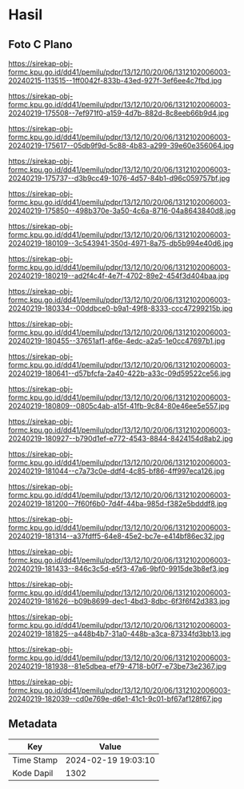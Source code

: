 # Hasil

## Foto C Plano

https://sirekap-obj-formc.kpu.go.id/dd41/pemilu/pdpr/13/12/10/20/06/1312102006003-20240215-113515--1ff0042f-833b-43ed-927f-3ef6ee4c7fbd.jpg

https://sirekap-obj-formc.kpu.go.id/dd41/pemilu/pdpr/13/12/10/20/06/1312102006003-20240219-175508--7ef971f0-a159-4d7b-882d-8c8eeb66b9d4.jpg

https://sirekap-obj-formc.kpu.go.id/dd41/pemilu/pdpr/13/12/10/20/06/1312102006003-20240219-175617--05db9f9d-5c88-4b83-a299-39e60e356064.jpg

https://sirekap-obj-formc.kpu.go.id/dd41/pemilu/pdpr/13/12/10/20/06/1312102006003-20240219-175737--d3b9cc49-1076-4d57-84b1-d96c059757bf.jpg

https://sirekap-obj-formc.kpu.go.id/dd41/pemilu/pdpr/13/12/10/20/06/1312102006003-20240219-175850--498b370e-3a50-4c6a-8716-04a8643840d8.jpg

https://sirekap-obj-formc.kpu.go.id/dd41/pemilu/pdpr/13/12/10/20/06/1312102006003-20240219-180109--3c543941-350d-4971-8a75-db5b994e40d6.jpg

https://sirekap-obj-formc.kpu.go.id/dd41/pemilu/pdpr/13/12/10/20/06/1312102006003-20240219-180219--ad2f4c4f-4e7f-4702-89e2-454f3d404baa.jpg

https://sirekap-obj-formc.kpu.go.id/dd41/pemilu/pdpr/13/12/10/20/06/1312102006003-20240219-180334--00ddbce0-b9a1-49f8-8333-ccc47299215b.jpg

https://sirekap-obj-formc.kpu.go.id/dd41/pemilu/pdpr/13/12/10/20/06/1312102006003-20240219-180455--37651af1-af6e-4edc-a2a5-1e0cc47697b1.jpg

https://sirekap-obj-formc.kpu.go.id/dd41/pemilu/pdpr/13/12/10/20/06/1312102006003-20240219-180641--d57bfcfa-2a40-422b-a33c-09d59522ce56.jpg

https://sirekap-obj-formc.kpu.go.id/dd41/pemilu/pdpr/13/12/10/20/06/1312102006003-20240219-180809--0805c4ab-a15f-41fb-9c84-80e46ee5e557.jpg

https://sirekap-obj-formc.kpu.go.id/dd41/pemilu/pdpr/13/12/10/20/06/1312102006003-20240219-180927--b790d1ef-e772-4543-8844-8424154d8ab2.jpg

https://sirekap-obj-formc.kpu.go.id/dd41/pemilu/pdpr/13/12/10/20/06/1312102006003-20240219-181044--c7a73c0e-ddf4-4c85-bf86-4ff997eca126.jpg

https://sirekap-obj-formc.kpu.go.id/dd41/pemilu/pdpr/13/12/10/20/06/1312102006003-20240219-181200--7f60f6b0-7d4f-44ba-985d-f382e5bdddf8.jpg

https://sirekap-obj-formc.kpu.go.id/dd41/pemilu/pdpr/13/12/10/20/06/1312102006003-20240219-181314--a37fdff5-64e8-45e2-bc7e-e414bf86ec32.jpg

https://sirekap-obj-formc.kpu.go.id/dd41/pemilu/pdpr/13/12/10/20/06/1312102006003-20240219-181433--846c3c5d-e5f3-47a6-9bf0-9915de3b8ef3.jpg

https://sirekap-obj-formc.kpu.go.id/dd41/pemilu/pdpr/13/12/10/20/06/1312102006003-20240219-181626--b09b8699-dec1-4bd3-8dbc-6f3f6f42d383.jpg

https://sirekap-obj-formc.kpu.go.id/dd41/pemilu/pdpr/13/12/10/20/06/1312102006003-20240219-181825--a448b4b7-31a0-448b-a3ca-87334fd3bb13.jpg

https://sirekap-obj-formc.kpu.go.id/dd41/pemilu/pdpr/13/12/10/20/06/1312102006003-20240219-181938--81e5dbea-ef79-4718-b0f7-e73be73e2367.jpg

https://sirekap-obj-formc.kpu.go.id/dd41/pemilu/pdpr/13/12/10/20/06/1312102006003-20240219-182039--cd0e769e-d6e1-41c1-9c01-bf67af128f67.jpg


## Metadata

| Key        | Value               |
| ---------- | ------------------- |
| Time Stamp | 2024-02-19 19:03:10 |
| Kode Dapil | 1302                |



